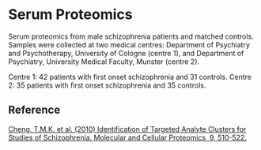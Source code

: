 # Serum Proteomics

Serum proteomics from male schizophrenia patients and matched controls. Samples were collected at two medical centres: Department of Psychiatry and Psychotherapy, University of Cologne (centre 1), and Department of Psychiatry, University Medical Faculty, Munster (centre 2). 

Centre 1: 42 patients with first onset schizophrenia and 31 controls.
Centre 2: 35 patients with first onset schizophrenia and 35 controls.

## Reference

[Cheng, T.M.K. et al. (2010) Identification of Targeted Analyte Clusters for Studies of Schizophrenia. Molecular and Cellular Proteomics, 9, 510-522.](http://www.mcponline.org/content/9/3/510.full)

